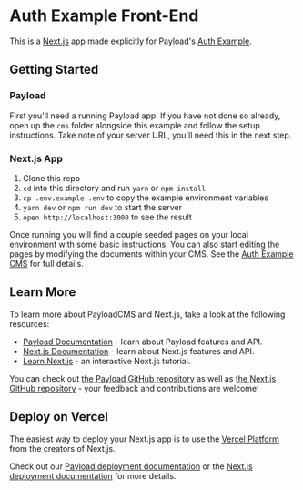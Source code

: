 # Auth Example Front-End

This is a [Next.js](https://nextjs.org/) app made explicitly for Payload's [Auth Example](https://github.com/payloadcms/payload/tree/master/examples/auth/cms).

## Getting Started

### Payload

First you'll need a running Payload app. If you have not done so already, open up the `cms` folder alongside this example and follow the setup instructions. Take note of your server URL, you'll need this in the next step.

### Next.js App

1. Clone this repo
2. `cd` into this directory and run `yarn` or `npm install`
3. `cp .env.example .env` to copy the example environment variables
4. `yarn dev` or `npm run dev` to start the server
5. `open http://localhost:3000` to see the result

Once running you will find a couple seeded pages on your local environment with some basic instructions. You can also start editing the pages by modifying the documents within your CMS. See the [Auth Example CMS](https://github.com/payloadcms/payload/tree/master/examples/auth/cms) for full details.

## Learn More

To learn more about PayloadCMS and Next.js, take a look at the following resources:

- [Payload Documentation](https://payloadcms.com/docs) - learn about Payload features and API.
- [Next.js Documentation](https://nextjs.org/docs) - learn about Next.js features and API.
- [Learn Next.js](https://nextjs.org/learn) - an interactive Next.js tutorial.

You can check out [the Payload GitHub repository](https://github.com/payloadcms/payload/) as well as [the Next.js GitHub repository](https://github.com/vercel/next.js/) - your feedback and contributions are welcome!

## Deploy on Vercel

The easiest way to deploy your Next.js app is to use the [Vercel Platform](https://vercel.com/new?utm_medium=default-template&filter=next.js&utm_source=create-next-app&utm_campaign=create-next-app-readme) from the creators of Next.js.

Check out our [Payload deployment documentation](https://payloadcms.com/docs/production/deployment) or the [Next.js deployment documentation](https://nextjs.org/docs/deployment) for more details.
